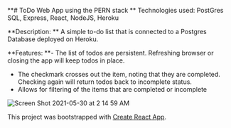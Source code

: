 **# ToDo Web App using the PERN stack
**
Technologies used: PostGres SQL, Express, React, NodeJS, Heroku

**Description:
**
A simple to-do list that is connected to a Postgres Database deployed on Heroku.

**Features:
**- The list of todos are persistent. Refreshing browser or closing the app will keep todos in place.
- The checkmark crosses out the item, noting that they are completed. Checking again will return todos back to incomplete status.
- Allows for filtering of the items that are completed or incomplete


![Screen Shot 2021-05-30 at 2 14 59 AM](https://user-images.githubusercontent.com/37306432/120080729-d7301700-c0ec-11eb-9e2f-a517ade33700.png)



This project was bootstrapped with [Create React App](https://github.com/facebook/create-react-app).

